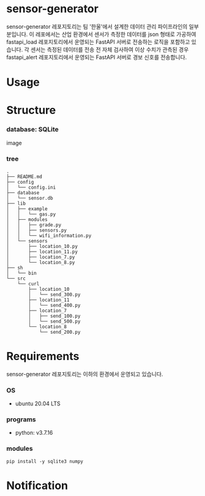 # sensor-generator
sensor-generator 레포지토리는 팀 '한울'에서 설계한 데이터 관리 파이프라인의 일부분입니다. 이 레포에서는 산업 환경에서 센서가 측정한 데이터를 json 형태로 가공하여 fastapi_load 레포지토리에서 운영되는 FastAPI 서버로 전송하는 로직을 포함하고 있습니다. 각 센서는 측정된 데이터를 전송 전 자체 검사하여 이상 수치가 관측된 경우 fastapi_alert 레포지토리에서 운영되는 FastAPI 서버로 경보 신호를 전송합니다.

# Usage


# Structure
### database: SQLite
image

### tree
```
.
├── README.md
├── config
│   └── config.ini
├── database
│   └── sensor.db
├── lib
│   ├── example
│   │   └── gas.py
│   ├── modules
│   │   ├── grade.py
│   │   ├── sensors.py
│   │   └── wifi_information.py
│   └── sensors
│       ├── location_10.py
│       ├── location_11.py
│       ├── location_7.py
│       └── location_8.py
├── sh
│   └── bin
└── src
    └── curl
        ├── location_10
        │   └── send_300.py
        ├── location_11
        │   └── send_400.py
        ├── location_7
        │   ├── send_100.py
        │   └── send_500.py
        └── location_8
            └── send_200.py
```

# Requirements
sensor-generator 레포지토리는 이하의 환경에서 운영되고 있습니다.
### OS
- ubuntu 20.04 LTS
### programs
- python: v3.7.16
### modules
```
pip install -y sqlite3 numpy
```

# Notification
